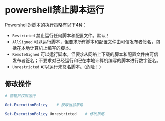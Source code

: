 # powershell禁止脚本运行

Powershell对脚本的执行策略有以下4种：
- `Restricted` 禁止运行任何脚本和配置文件。默认！
- `AllSigned` 可以运行脚本，但要求所有脚本和配置文件由可信发布者签名，包括在本地计算机上编写的脚本。
- `RemoteSigned` 可以运行脚本，但要求从网络上下载的脚本和配置文件由可信发布者签名；不要求对已经运行和已在本地计算机编写的脚本进行数字签名。
- `Unrestricted` 可以运行未签名脚本。（危险！）  

## 修改操作
```powershell
# 管理员权限运行

Get-ExecutionPolicy    # 获取当前策略

Set-ExecutionPolicy Unrestricted    # 修改策略
```
